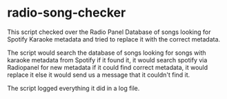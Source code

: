 # radio-song-checker
This script checked over the Radio Panel Database of songs looking for Spotify Karaoke metadata and tried to replace it with the correct metadata.

The script would search the database of songs looking for songs with karaoke metadata from Spotify if it found it, it would search spotify via Radiopanel for new metadata if it could find correct metadata, it would replace it else it would send us a message that it couldn't find it.

The script logged everything it did in a log file.
